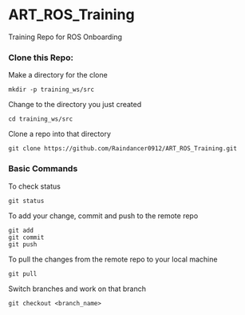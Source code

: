 # ART_ROS_Training
Training Repo for ROS Onboarding

### Clone this Repo:

Make a directory for the clone

```mkdir -p training_ws/src```

Change to the directory you just created

```cd training_ws/src```

Clone a repo into that directory

```git clone https://github.com/Raindancer0912/ART_ROS_Training.git```


### Basic Commands

To check status 

```git status```

To add your change, commit and push to the remote repo

```
git add
git commit
git push
```

To pull the changes from the remote repo to your local machine

```git pull```

Switch branches and work on that branch

```git checkout <branch_name>```
